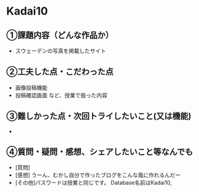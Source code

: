 # Kadai10
## ①課題内容（どんな作品か）
- スウェーデンの写真を掲載したサイト

## ②工夫した点・こだわった点
- 画像投稿機能
- 投稿確認画面 など、授業で扱った内容

## ③難しかった点・次回トライしたいこと(又は機能)
- 

## ④質問・疑問・感想、シェアしたいこと等なんでも
- [質問] 
- [感想] うーん、むかし自分で作ったブログをこんな風に作れるんだー
- [その他]パスワードは授業と同じです。 Database名前はKadai10,
